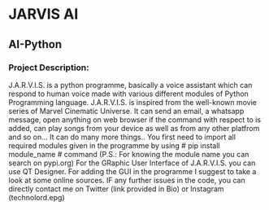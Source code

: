 # JARVIS AI
## AI-Python
### Project Description: ###
J.A.R.V.I.S. is a python programme, basically a voice assistant which can respond to human voice made with various different modules of Python Programming language. J.A.R.V.I.S. is inspired from the well-known movie series of Marvel Cinematic Universe. It can send an email, a whatsapp message, open anything on web browser if the command with respect to is added, can play songs from your device as well as from any other platfrom and so on... It can do many more things..
You first need to import all required modules given in the programme by using # pip install module_name # command (P.S.: For knowing the module name you can search on pypi.org)
For the GRaphic User Interface of J.A.R.V.I.S. you can use QT Designer. For adding the GUI in the programme I suggest to take a look at some online sources.
IF any further issues in the code, you can directly contact me on Twitter (link provided in Bio) or Instagram (technolord.epg) 


